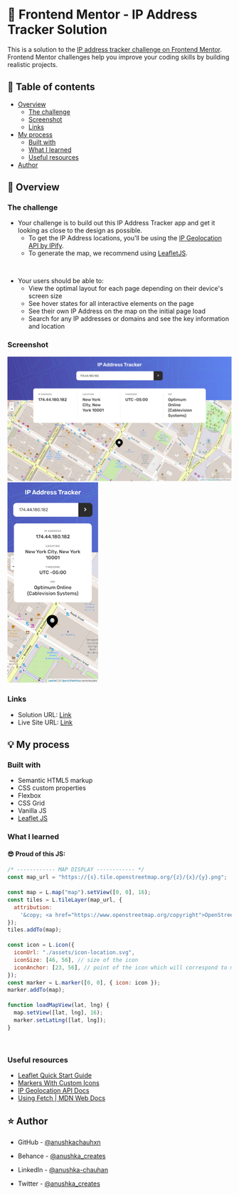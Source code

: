 # 🎯 Frontend Mentor - IP Address Tracker Solution

This is a solution to the [IP address tracker challenge on Frontend Mentor](https://www.frontendmentor.io/challenges/ip-address-tracker-I8-0yYAH0). Frontend Mentor challenges help you improve your coding skills by building realistic projects.

## 📜 Table of contents

- [Overview](#overview)
  - [The challenge](#the-challenge)
  - [Screenshot](#screenshot)
  - [Links](#links)
- [My process](#my-process)
  - [Built with](#built-with)
  - [What I learned](#what-i-learned)
  - [Useful resources](#useful-resources)
- [Author](#author)

## 📝 Overview

### The challenge

- Your challenge is to build out this IP Address Tracker app and get it looking as close to the design as possible.
  - To get the IP Address locations, you'll be using the [IP Geolocation API by IPify](https://geo.ipify.org/).
  - To generate the map, we recommend using [LeafletJS](https://leafletjs.com/).

<br>

- Your users should be able to:
  - View the optimal layout for each page depending on their device's screen size
  - See hover states for all interactive elements on the page
  - See their own IP Address on the map on the initial page load
  - Search for any IP addresses or domains and see the key information and location

### Screenshot

<img src="./assets/screenshot.png">
<img height="450px" src="./assets/screenshot-2.png">

### Links

- Solution URL: [Link](https://github.com/anushkachauhxn/frontend-mentor-projects/tree/main/projects/8-ip-address-tracker)
- Live Site URL: [Link](https://anushkachauhxn.github.io/frontend-mentor-projects/projects/8-ip-address-tracker/)

## 💡 My process

### Built with

- Semantic HTML5 markup
- CSS custom properties
- Flexbox
- CSS Grid
- Vanilla JS
- [Leaflet JS](https://leafletjs.com/)

### What I learned

#### 😎 Proud of this JS:

```js
/* ------------ MAP DISPLAY ------------ */
const map_url = "https://{s}.tile.openstreetmap.org/{z}/{x}/{y}.png";

const map = L.map("map").setView([0, 0], 16);
const tiles = L.tileLayer(map_url, {
  attribution:
    '&copy; <a href="https://www.openstreetmap.org/copyright">OpenStreetMap</a> contributors',
});
tiles.addTo(map);

const icon = L.icon({
  iconUrl: "./assets/icon-location.svg",
  iconSize: [46, 56], // size of the icon
  iconAnchor: [23, 56], // point of the icon which will correspond to marker's location
});
const marker = L.marker([0, 0], { icon: icon });
marker.addTo(map);

function loadMapView(lat, lng) {
  map.setView([lat, lng], 16);
  marker.setLatLng([lat, lng]);
}
```

<br>

### Useful resources

- [Leaflet Quick Start Guide](https://leafletjs.com/examples/quick-start/)
- [Markers With Custom Icons](https://leafletjs.com/examples/custom-icons/)
- [IP Geolocation API Docs](https://geo.ipify.org/docs)
- [Using Fetch | MDN Web Docs](https://developer.mozilla.org/en-US/docs/Web/API/Fetch_API)

## ⭐ Author

- GitHub - [@anushkachauhxn](https://github.com/anushkachauhxn)
- Behance - [@anushka_creates](https://www.behance.net/anushka_creates)

- LinkedIn - [@anushka-chauhan](https://www.linkedin.com/in/anushka-chauhan)
- Twitter - [@anushka_creates](https://twitter.com/anushka_creates)
